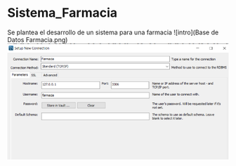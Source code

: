 # Sistema_Farmacia
Se plantea el desarrollo de un sistema para  una farmacia
![intro](Base de Datos Farmacia.png)
![intro](Conexion.png)
